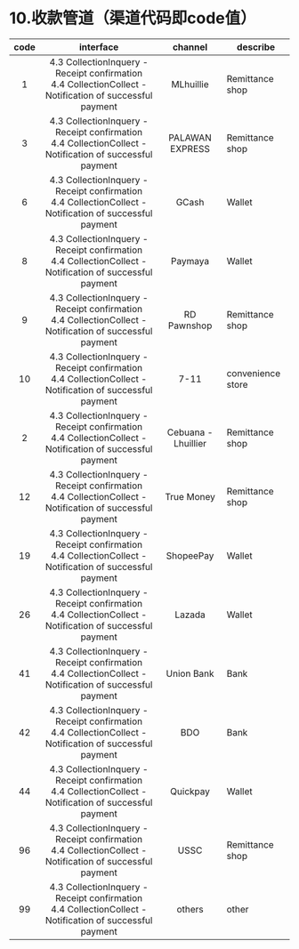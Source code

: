 # 10.收款管道（渠道代码即code值）

| code      | interface    |channel| describe|
| :-------------------------: | :----------------------------------------: |:-----:| --------------------------------| 
|1|4.3 CollectionInquery - Receipt confirmation <br> 4.4 CollectionCollect - Notification of successful payment|MLhuillie|Remittance shop|
|3|4.3 CollectionInquery - Receipt confirmation <br> 4.4 CollectionCollect - Notification of successful payment|PALAWAN EXPRESS|Remittance shop|  
|6|4.3 CollectionInquery - Receipt confirmation <br> 4.4 CollectionCollect - Notification of successful payment|GCash|Wallet|  
|8|4.3 CollectionInquery - Receipt confirmation <br> 4.4 CollectionCollect - Notification of successful payment|Paymaya|Wallet|
|9|4.3 CollectionInquery - Receipt confirmation <br> 4.4 CollectionCollect - Notification of successful payment|RD Pawnshop|Remittance shop|
|10|4.3 CollectionInquery - Receipt confirmation <br> 4.4 CollectionCollect - Notification of successful payment|7-11|convenience store|
|2|4.3 CollectionInquery - Receipt confirmation <br> 4.4 CollectionCollect - Notification of successful payment|Cebuana - Lhuillier|Remittance shop|
|12|4.3 CollectionInquery - Receipt confirmation <br> 4.4 CollectionCollect - Notification of successful payment|True Money|Remittance shop|
|19|4.3 CollectionInquery - Receipt confirmation <br> 4.4 CollectionCollect - Notification of successful payment|ShopeePay|Wallet|
|26|4.3 CollectionInquery - Receipt confirmation <br> 4.4 CollectionCollect - Notification of successful payment|Lazada|Wallet|
|41|4.3 CollectionInquery - Receipt confirmation <br> 4.4 CollectionCollect - Notification of successful payment|Union Bank|Bank|
|42|4.3 CollectionInquery - Receipt confirmation <br> 4.4 CollectionCollect - Notification of successful payment|BDO|Bank|
|44|4.3 CollectionInquery - Receipt confirmation <br> 4.4 CollectionCollect - Notification of successful payment|Quickpay|Wallet|
|96|4.3 CollectionInquery - Receipt confirmation <br> 4.4 CollectionCollect - Notification of successful payment|USSC|Remittance shop|
|99|4.3 CollectionInquery - Receipt confirmation <br> 4.4 CollectionCollect - Notification of successful payment|others|other|



<!-- 分隔线  -->

